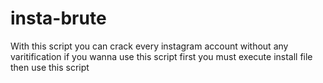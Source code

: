 # insta-brute
With this script you can crack every instagram account without any varitification
if you wanna use this script first you must execute install file then use this script
